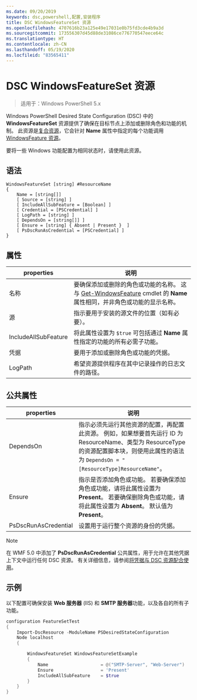 ```yaml
---
ms.date: 09/20/2019
keywords: dsc,powershell,配置,安装程序
title: DSC WindowsFeatureSet 资源
ms.openlocfilehash: 4707616b23a125e49e17031e0b75fd3cde4b9a3d
ms.sourcegitcommit: 173556307d45d88de31086ce776770547eece64c
ms.translationtype: HT
ms.contentlocale: zh-CN
ms.lasthandoff: 05/19/2020
ms.locfileid: "83565411"
---
```

# <a name="dsc-windowsfeatureset-resource"></a>DSC WindowsFeatureSet 资源

> 适用于：Windows PowerShell 5.x

Windows PowerShell Desired State Configuration (DSC) 中的 **WindowsFeatureSet** 资源提供了确保在目标节点上添加或删除角色和功能的机制。 此资源是[复合资源](../../../resources/authoringResourceComposite.md)，它会针对 **Name** 属性中指定的每个功能调用 [WindowsFeature 资源](windowsfeatureResource.md)。

要将一些 Windows 功能配置为相同状态时，请使用此资源。

## <a name="syntax"></a>语法

```Syntax
WindowsFeatureSet [string] #ResourceName
{
    Name = [string[]]
    [ Source = [string] ]
    [ IncludeAllSubFeature = [Boolean] ]
    [ Credential = [PSCredential] ]
    [ LogPath = [string] ]
    [ DependsOn = [string[]] ]
    [ Ensure = [string] { Absent | Present }  ]
    [ PsDscRunAsCredential = [PSCredential] ]
}
```

## <a name="properties"></a>属性

|  properties  |  说明   |
|---|---|
|名称 |要确保添加或删除的角色或功能的名称。 这与 [Get-WindowsFeature](/powershell/module/servermanager/get-windowsfeature?view=winserver2012r2-ps) cmdlet 的 **Name** 属性相同，并非角色或功能的显示名称。 |
|源 |指示要用于安装的源文件的位置（如有必要）。 |
|IncludeAllSubFeature |将此属性设置为 `$true` 可包括通过 **Name** 属性指定的功能的所有必需子功能。 |
|凭据 |要用于添加或删除角色或功能的凭据。 |
|LogPath |希望资源提供程序在其中记录操作的日志文件的路径。 |

## <a name="common-properties"></a>公共属性

|properties |说明 |
|---|---|
|DependsOn |指示必须先运行其他资源的配置，再配置此资源。 例如，如果想要首先运行 ID 为 ResourceName、类型为 ResourceType 的资源配置脚本块，则使用此属性的语法为 `DependsOn = "[ResourceType]ResourceName"`。 |
|Ensure |指示是否添加角色或功能。 若要确保添加角色或功能，请将此属性设置为 **Present**。 若要确保删除角色或功能，请将此属性设置为 **Absent**。 默认值为 **Present**。 |
|PsDscRunAsCredential |设置用于运行整个资源的身份的凭据。 |

> [!NOTE]
> 在 WMF 5.0 中添加了 **PsDscRunAsCredential** 公共属性，用于允许在其他凭据上下文中运行任何 DSC 资源。 有关详细信息，请参阅[将凭据与 DSC 资源配合使用](../../../configurations/runasuser.md)。

## <a name="example"></a>示例

以下配置可确保安装 **Web 服务器** (IIS) 和 **SMTP 服务器**功能，以及各自的所有子功能。

```powershell
configuration FeatureSetTest
{
    Import-DscResource -ModuleName PSDesiredStateConfiguration
    Node localhost
    {

        WindowsFeatureSet WindowsFeatureSetExample
        {
            Name                    = @("SMTP-Server", "Web-Server")
            Ensure                  = 'Present'
            IncludeAllSubFeature    = $true
        }
    }
}
```
